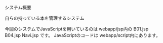 システム概要

自らの持っている本を管理するシステム

今回のシステムでJavaScriptを用いているのは
webapp/jsp内の
B01.jsp
B04.jsp
Navi.jsp
です。
JavaScriptのコードは
webapp/script内にあります。
